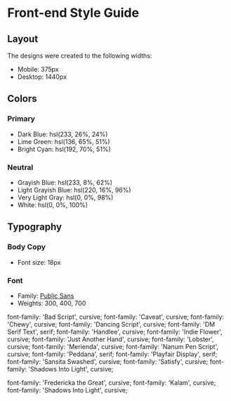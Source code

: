 # Front-end Style Guide

## Layout

The designs were created to the following widths:

- Mobile: 375px
- Desktop: 1440px

## Colors

### Primary

- Dark Blue: hsl(233, 26%, 24%)
- Lime Green: hsl(136, 65%, 51%)
- Bright Cyan: hsl(192, 70%, 51%)

### Neutral

- Grayish Blue: hsl(233, 8%, 62%)
- Light Grayish Blue: hsl(220, 16%, 96%)
- Very Light Gray: hsl(0, 0%, 98%)
- White: hsl(0, 0%, 100%)

## Typography

### Body Copy

- Font size: 18px

### Font

- Family: [Public Sans](https://fonts.google.com/specimen/Public+Sans)
- Weights: 300, 400, 700

font-family: 'Bad Script', cursive;
font-family: 'Caveat', cursive;
font-family: 'Chewy', cursive;
font-family: 'Dancing Script', cursive;
font-family: 'DM Serif Text', serif;
font-family: 'Handlee', cursive;
font-family: 'Indie Flower', cursive;
font-family: 'Just Another Hand', cursive;
font-family: 'Lobster', cursive;
font-family: 'Merienda', cursive;
font-family: 'Nanum Pen Script', cursive;
font-family: 'Peddana', serif;
font-family: 'Playfair Display', serif;
font-family: 'Sansita Swashed', cursive;
font-family: 'Satisfy', cursive;
font-family: 'Shadows Into Light', cursive;

font-family: 'Fredericka the Great', cursive;
font-family: 'Kalam', cursive;
font-family: 'Shadows Into Light', cursive;